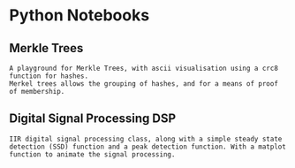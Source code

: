 # Python Notebooks

## Merkle Trees
    
    A playground for Merkle Trees, with ascii visualisation using a crc8 function for hashes.  
    Merkel trees allows the grouping of hashes, and for a means of proof of membership.  

## Digital Signal Processing DSP

    IIR digital signal processing class, along with a simple steady state detection (SSD) function and a peak detection function. With a matplot function to animate the signal processing.
